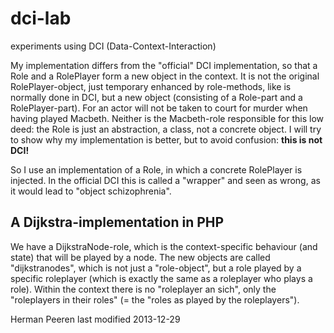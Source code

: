 dci-lab
=======

experiments using DCI (Data-Context-Interaction)

My implementation differs from the "official" DCI implementation, so that a Role and a RolePlayer form a new object in the context.
It is not the original RolePlayer-object, just temporary enhanced by role-methods, like is normally done in DCI, but a new object (consisting of a
Role-part and a RolePlayer-part). For an actor will not be taken to court for murder when having played Macbeth. Neither is the Macbeth-role
responsible for this low deed: the Role is just an abstraction, a class, not a concrete object. I will try to show why my implementation is better, but to avoid confusion: **this is not DCI!**

So I use an implementation of a Role, in which a concrete RolePlayer is injected. In the official DCI this is called a "wrapper" and seen as wrong, as it would lead to "object schizophrenia".

A Dijkstra-implementation in PHP
--------------------------------
We have a DijkstraNode-role, which is the context-specific behaviour (and state) that will be played by a node.
The new objects are called "dijkstranodes", which is not just a "role-object", but a role played by a specific roleplayer
(which is exactly the same as a roleplayer who plays a role). Within the context there is no "roleplayer an sich",
only the "roleplayers in their roles" (= the "roles as played by the roleplayers").


Herman Peeren
last modified 2013-12-29